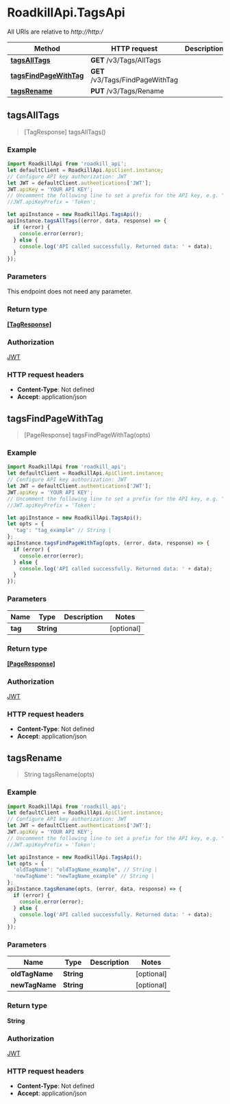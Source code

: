 # RoadkillApi.TagsApi

All URIs are relative to *http://http:/*

Method | HTTP request | Description
------------- | ------------- | -------------
[**tagsAllTags**](TagsApi.md#tagsAllTags) | **GET** /v3/Tags/AllTags | 
[**tagsFindPageWithTag**](TagsApi.md#tagsFindPageWithTag) | **GET** /v3/Tags/FindPageWithTag | 
[**tagsRename**](TagsApi.md#tagsRename) | **PUT** /v3/Tags/Rename | 



## tagsAllTags

> [TagResponse] tagsAllTags()



### Example

```javascript
import RoadkillApi from 'roadkill_api';
let defaultClient = RoadkillApi.ApiClient.instance;
// Configure API key authorization: JWT
let JWT = defaultClient.authentications['JWT'];
JWT.apiKey = 'YOUR API KEY';
// Uncomment the following line to set a prefix for the API key, e.g. "Token" (defaults to null)
//JWT.apiKeyPrefix = 'Token';

let apiInstance = new RoadkillApi.TagsApi();
apiInstance.tagsAllTags((error, data, response) => {
  if (error) {
    console.error(error);
  } else {
    console.log('API called successfully. Returned data: ' + data);
  }
});
```

### Parameters

This endpoint does not need any parameter.

### Return type

[**[TagResponse]**](TagResponse.md)

### Authorization

[JWT](../README.md#JWT)

### HTTP request headers

- **Content-Type**: Not defined
- **Accept**: application/json


## tagsFindPageWithTag

> [PageResponse] tagsFindPageWithTag(opts)



### Example

```javascript
import RoadkillApi from 'roadkill_api';
let defaultClient = RoadkillApi.ApiClient.instance;
// Configure API key authorization: JWT
let JWT = defaultClient.authentications['JWT'];
JWT.apiKey = 'YOUR API KEY';
// Uncomment the following line to set a prefix for the API key, e.g. "Token" (defaults to null)
//JWT.apiKeyPrefix = 'Token';

let apiInstance = new RoadkillApi.TagsApi();
let opts = {
  'tag': "tag_example" // String | 
};
apiInstance.tagsFindPageWithTag(opts, (error, data, response) => {
  if (error) {
    console.error(error);
  } else {
    console.log('API called successfully. Returned data: ' + data);
  }
});
```

### Parameters


Name | Type | Description  | Notes
------------- | ------------- | ------------- | -------------
 **tag** | **String**|  | [optional] 

### Return type

[**[PageResponse]**](PageResponse.md)

### Authorization

[JWT](../README.md#JWT)

### HTTP request headers

- **Content-Type**: Not defined
- **Accept**: application/json


## tagsRename

> String tagsRename(opts)



### Example

```javascript
import RoadkillApi from 'roadkill_api';
let defaultClient = RoadkillApi.ApiClient.instance;
// Configure API key authorization: JWT
let JWT = defaultClient.authentications['JWT'];
JWT.apiKey = 'YOUR API KEY';
// Uncomment the following line to set a prefix for the API key, e.g. "Token" (defaults to null)
//JWT.apiKeyPrefix = 'Token';

let apiInstance = new RoadkillApi.TagsApi();
let opts = {
  'oldTagName': "oldTagName_example", // String | 
  'newTagName': "newTagName_example" // String | 
};
apiInstance.tagsRename(opts, (error, data, response) => {
  if (error) {
    console.error(error);
  } else {
    console.log('API called successfully. Returned data: ' + data);
  }
});
```

### Parameters


Name | Type | Description  | Notes
------------- | ------------- | ------------- | -------------
 **oldTagName** | **String**|  | [optional] 
 **newTagName** | **String**|  | [optional] 

### Return type

**String**

### Authorization

[JWT](../README.md#JWT)

### HTTP request headers

- **Content-Type**: Not defined
- **Accept**: application/json

